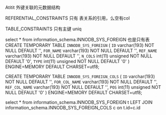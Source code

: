Atitit 外键关联的元数据结构

REFERENTIAL_CONSTRAINTS
只有 表关系的引用，么空有col   


TABLE_CONSTRAINTS 只有主键 uniq


select * from information_schema.INNODB_SYS_FOREIGN
也是只有表
CREATE TEMPORARY TABLE `INNODB_SYS_FOREIGN` (
  `ID` varchar(193) NOT NULL DEFAULT '',
  `FOR_NAME` varchar(193) NOT NULL DEFAULT '',
  `REF_NAME` varchar(193) NOT NULL DEFAULT '',
  `N_COLS` int(11) unsigned NOT NULL DEFAULT '0',
  `TYPE` int(11) unsigned NOT NULL DEFAULT '0'
) ENGINE=MEMORY DEFAULT CHARSET=utf8;



CREATE TEMPORARY TABLE `INNODB_SYS_FOREIGN_COLS` (
  `ID` varchar(193) NOT NULL DEFAULT '',
  `FOR_COL_NAME` varchar(193) NOT NULL DEFAULT '',
  `REF_COL_NAME` varchar(193) NOT NULL DEFAULT '',
  `POS` int(11) unsigned NOT NULL DEFAULT '0'
) ENGINE=MEMORY DEFAULT CHARSET=utf8;



select * from information_schema.INNODB_SYS_FOREIGN  t LEFT JOIN  information_schema.INNODB_SYS_FOREIGN_COLS  c on t.id=c.id

